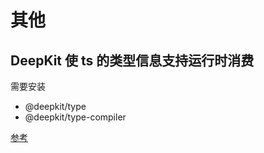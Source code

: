 # 其他

## DeepKit 使 ts 的类型信息支持运行时消费

需要安装

- @deepkit/type
- @deepkit/type-compiler

[参考](https://mp.weixin.qq.com/s/sBVMTRcvkRI6vCHUmIMaow)
